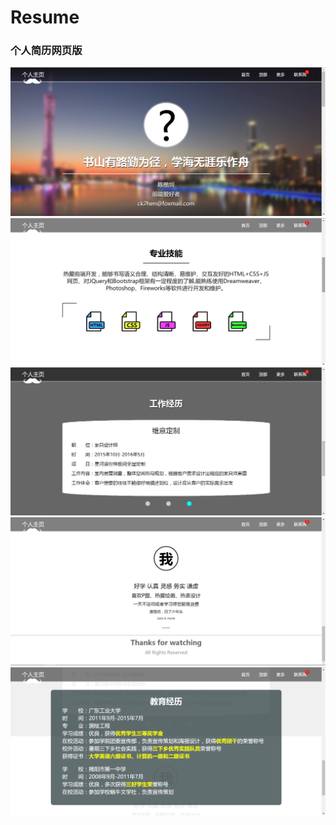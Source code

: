 # Resume
### 个人简历网页版
![image](https://github.com/ck2hen/Resume/blob/master/pic/00.png)<br>
![image](https://github.com/ck2hen/Resume/blob/master/pic/01.png)<br>
![image](https://github.com/ck2hen/Resume/blob/master/pic/02.png)<br>
![image](https://github.com/ck2hen/Resume/blob/master/pic/03.png)<br>
![image](https://github.com/ck2hen/Resume/blob/master/pic/04.png)
